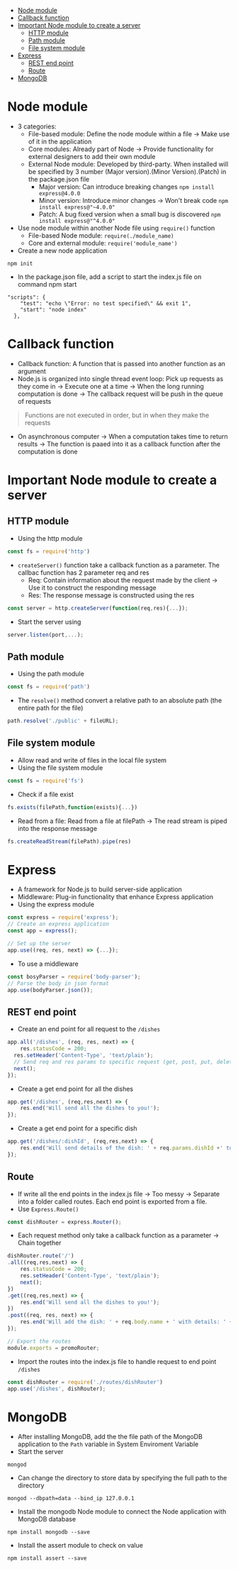 - [Node module](#node-module)
- [Callback function](#callback-function)
- [Important Node module to create a server](#important-node-module-to-create-a-server)
  - [HTTP module](#http-module)
  - [Path module](#path-module)
  - [File system module](#file-system-module)
- [Express](#express)
  - [REST end point](#rest-end-point)
  - [Route](#route)
- [MongoDB](#mongodb)
# Node module
- 3 categories:
    - File-based module: Define the node module within a file -> Make use of it in the application
    - Core modules: Already part of Node -> Provide functionality for external designers to add their own module
    - External Node module: Developed by third-party. When installed will be specified by 3 number (Major version).(Minor Version).(Patch) in the package.json file
      - Major version: Can introduce breaking changes `npm install express@4.0.0`
      - Minor version: Introduce minor changes -> Won't break code `npm install express@"~4.0.0"`
      - Patch: A bug fixed version when a small bug is discovered `npm install express@"^4.0.0"`
- Use node module within another Node file using `require()` function 
  - File-based Node module: `require(./module_name)`
  - Core and external module: `require('module_name')`
- Create a new node application
``` 
npm init
```
- In the package.json file, add a script to start the index.js file on command npm start
```
"scripts": {
    "test": "echo \"Error: no test specified\" && exit 1",
    "start": "node index"
  },
```

# Callback function
- Callback function: A function that is passed into another function as an argument
- Node.js is organized into single thread event loop: Pick up requests as they come in -> Execute one at a time -> When the long running computation is done -> The callback request will be push in the queue of requests
> Functions are not executed in order, but in when they make the requests 
- On asynchronous computer -> When a computation takes time to return results -> The function is paaed into it as a callback function after the computation is done 

# Important Node module to create a server
## HTTP module
- Using the http module
``` Javascript
const fs = require('http')
```
- `createServer()` function take a callback function as a parameter. The callbac function has 2 parameter req and res 
  - Req: Contain information about the request made by the client -> Use it to construct the responding message
  - Res: The response message is constructed using the res 
``` Javascript
const server = http.createServer(function(req,res){...});
```
- Start the server using 
``` Javascript
server.listen(port,...);
```

## Path module
- Using the path module
``` Javascript
const fs = require('path')
```
- The `resolve()` method convert a relative path to an absolute path (the entire path for the file)
``` Javascript
path.resolve('./public' + fileURL);
``` 

## File system module
- Allow read and write of files in the local file system
- Using the file system module
``` Javascript
const fs = require('fs')
```
- Check if a file exist
``` Javascript
fs.exists(filePath,function(exists){...})
```
- Read from a file: Read from a file at filePath -> The read stream is piped into the response message
``` Javascript
fs.createReadStream(filePath).pipe(res)
```

# Express
- A framework for Node.js to build server-side application
- Middleware: Plug-in functionality that enhance Express application
- Using the express module
``` Javascript
const express = require('express');
// Create an express application
const app = express();

// Set up the server
app.use((req, res, next) => {...});
```
- To use a middleware
``` Javascript
const bosyParser = require('body-parser');
// Parse the body in json format
app.use(bodyParser.json());
```
## REST end point
- Create an end point for all request to the `/dishes`
``` Javascript
app.all('/dishes', (req, res, next) => {
    res.statusCode = 200;
  res.setHeader('Content-Type', 'text/plain');
  // Send req and res params to specific request (get, post, put, delete) to /dishes 
  next();
});
```
- Create a get end point for all the dishes
``` Javascript
app.get('/dishes', (req,res,next) => {
    res.end('Will send all the dishes to you!');
});
```
- Create a get end point for a specific dish
``` Javascript
app.get('/dishes/:dishId', (req,res,next) => {
    res.end('Will send details of the dish: ' + req.params.dishId +' to you!');
});
```

## Route
- If write all the end points in the index.js file -> Too messy -> Separate into a folder called routes. Each end point is exported from a file.
- Use `Express.Route()`
``` Javascript
const dishRouter = express.Router();
```
- Each request method only take a callback function as a parameter -> Chain together
``` Javascript
dishRouter.route('/')
.all((req,res,next) => {
    res.statusCode = 200;
    res.setHeader('Content-Type', 'text/plain');
    next();
})
.get((req,res,next) => {
    res.end('Will send all the dishes to you!');
})
.post((req, res, next) => {
    res.end('Will add the dish: ' + req.body.name + ' with details: ' + req.body.description);
});

// Export the routes
module.exports = promoRouter;
```
- Import the routes into the index.js file to handle request to end point `/dishes`
``` Javascript
const dishRouter = require('./routes/dishRouter')
app.use('/dishes', dishRouter);
```

# MongoDB
- After installing MongoDB, add the the file path of the MongoDB application to the `Path` variable in System Enviroment Variable
- Start the server
```
mongod
```
- Can change the directory to store data by specifying the full path to the directory
```
mongod --dbpath=data --bind_ip 127.0.0.1
```
- Install the mongodb Node module to connect the Node application with MongoDB database
```
npm install mongodb --save
```
- Install the assert module to check on value
```
npm install assert --save
```
